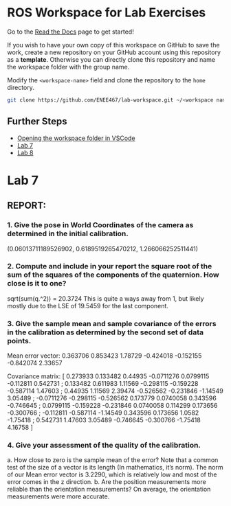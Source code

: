 # ROS Workspace for Lab Exercises

Go to the [Read the Docs](https://enee467.readthedocs.io/en/latest/) page to get started!

If you wish to have your own copy of this workspace on GitHub to save the work, create a new
repository on your GitHub account using this repository as a **template**. Otherwise you can directly
clone this repository and name the workspace folder with the group name.

Modify the `<workspace-name>` field and clone the repository to the `home` directory.

```bash
git clone https://github.com/ENEE467/lab-workspace.git ~/<workspace name>
```

## Further Steps

<!-- TODO: Add links -->
- [Opening the workspace folder in VSCode](https://enee467.readthedocs.io/en/latest/Setup.html#opening-the-workspace-in-visual-studio-code)
- [Lab 7](https://enee467.readthedocs.io/en/latest/Lab7.html)
- [Lab 8]()


# Lab 7
## REPORT:
### 1. Give the pose in World Coordinates of the camera as determined in the initial calibration.
(0.06013711189526902, 0.6189519265470212, 1.266066252511441)
### 2. Compute and include in your report the square root of the sum of the squares of the components of the quaternion. How close is it to one?
sqrt(sum(q.^2)) = 20.3724
This is quite a ways away from 1, but likely mostly due to the LSE of 19.5459 for the last component.
### 3. Give the sample mean and sample covariance of the errors in the calibration as determined by the second set of data points.
Mean error vector: 
 0.363706
 0.853423
  1.78729
-0.424018
-0.152155
-0.842074
  2.33657

Covariance matrix: 
[  0.273933   0.133482    0.44935 -0.0711276  0.0799115  -0.112811   0.542731 ;
  0.133482   0.611983    1.11569  -0.298115  -0.159228  -0.587114    1.47603  ;
   0.44935    1.11569    2.39474  -0.526562  -0.231846   -1.14549    3.05489  ;
-0.0711276  -0.298115  -0.526562   0.173779  0.0740058   0.343596  -0.746645  ;
 0.0799115  -0.159228  -0.231846  0.0740058   0.114299   0.173656  -0.300766  ;
 -0.112811  -0.587114   -1.14549   0.343596   0.173656     1.0582   -1.75418  ;
  0.542731    1.47603    3.05489  -0.746645  -0.300766   -1.75418    4.16758  ]
### 4. Give your assessment of the quality of the calibration.
  a. How close to zero is the sample mean of the error? Note that a common test of the size of a vector is its length (In mathematics, it’s norm).
The norm of our Mean error vector is 3.2290, which is relatively low and most of the error comes in the z direction.
  b. Are the position measurements more reliable than the orientation measurements?
On average, the orientation measurements were more accurate.
